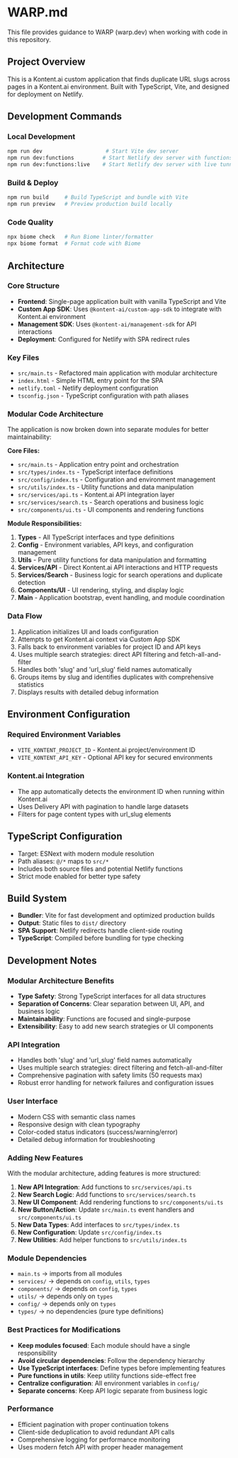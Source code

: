 # WARP.md

This file provides guidance to WARP (warp.dev) when working with code in this repository.

## Project Overview

This is a Kontent.ai custom application that finds duplicate URL slugs across pages in a Kontent.ai environment. Built with TypeScript, Vite, and designed for deployment on Netlify.

## Development Commands

### Local Development
```bash
npm run dev                    # Start Vite dev server
npm run dev:functions         # Start Netlify dev server with functions support
npm run dev:functions:live    # Start Netlify dev server with live tunnel
```

### Build & Deploy
```bash
npm run build     # Build TypeScript and bundle with Vite
npm run preview   # Preview production build locally
```

### Code Quality
```bash
npx biome check   # Run Biome linter/formatter
npx biome format  # Format code with Biome
```

## Architecture

### Core Structure
- **Frontend**: Single-page application built with vanilla TypeScript and Vite
- **Custom App SDK**: Uses `@kontent-ai/custom-app-sdk` to integrate with Kontent.ai environment
- **Management SDK**: Uses `@kontent-ai/management-sdk` for API interactions
- **Deployment**: Configured for Netlify with SPA redirect rules

### Key Files
- `src/main.ts` - Refactored main application with modular architecture
- `index.html` - Simple HTML entry point for the SPA
- `netlify.toml` - Netlify deployment configuration
- `tsconfig.json` - TypeScript configuration with path aliases

### Modular Code Architecture
The application is now broken down into separate modules for better maintainability:

**Core Files:**
- `src/main.ts` - Application entry point and orchestration
- `src/types/index.ts` - TypeScript interface definitions
- `src/config/index.ts` - Configuration and environment management
- `src/utils/index.ts` - Utility functions and data manipulation
- `src/services/api.ts` - Kontent.ai API integration layer
- `src/services/search.ts` - Search operations and business logic
- `src/components/ui.ts` - UI components and rendering functions

**Module Responsibilities:**
1. **Types** - All TypeScript interfaces and type definitions
2. **Config** - Environment variables, API keys, and configuration management
3. **Utils** - Pure utility functions for data manipulation and formatting
4. **Services/API** - Direct Kontent.ai API interactions and HTTP requests
5. **Services/Search** - Business logic for search operations and duplicate detection
6. **Components/UI** - UI rendering, styling, and display logic
7. **Main** - Application bootstrap, event handling, and module coordination

### Data Flow
1. Application initializes UI and loads configuration
2. Attempts to get Kontent.ai context via Custom App SDK
3. Falls back to environment variables for project ID and API keys
4. Uses multiple search strategies: direct API filtering and fetch-all-and-filter
5. Handles both 'slug' and 'url_slug' field names automatically
6. Groups items by slug and identifies duplicates with comprehensive statistics
7. Displays results with detailed debug information

## Environment Configuration

### Required Environment Variables
- `VITE_KONTENT_PROJECT_ID` - Kontent.ai project/environment ID
- `VITE_KONTENT_API_KEY` - Optional API key for secured environments

### Kontent.ai Integration
- The app automatically detects the environment ID when running within Kontent.ai
- Uses Delivery API with pagination to handle large datasets
- Filters for page content types with url_slug elements

## TypeScript Configuration

- Target: ESNext with modern module resolution
- Path aliases: `@/*` maps to `src/*`
- Includes both source files and potential Netlify functions
- Strict mode enabled for better type safety

## Build System

- **Bundler**: Vite for fast development and optimized production builds
- **Output**: Static files to `dist/` directory
- **SPA Support**: Netlify redirects handle client-side routing
- **TypeScript**: Compiled before bundling for type checking

## Development Notes

### Modular Architecture Benefits
- **Type Safety**: Strong TypeScript interfaces for all data structures
- **Separation of Concerns**: Clear separation between UI, API, and business logic
- **Maintainability**: Functions are focused and single-purpose
- **Extensibility**: Easy to add new search strategies or UI components

### API Integration
- Handles both 'slug' and 'url_slug' field names automatically
- Uses multiple search strategies: direct filtering and fetch-all-and-filter
- Comprehensive pagination with safety limits (50 requests max)
- Robust error handling for network failures and configuration issues

### User Interface
- Modern CSS with semantic class names
- Responsive design with clean typography
- Color-coded status indicators (success/warning/error)
- Detailed debug information for troubleshooting

### Adding New Features
With the modular architecture, adding features is more structured:

1. **New API Integration**: Add functions to `src/services/api.ts`
2. **New Search Logic**: Add functions to `src/services/search.ts`
3. **New UI Component**: Add rendering functions to `src/components/ui.ts`
4. **New Button/Action**: Update `src/main.ts` event handlers and `src/components/ui.ts`
5. **New Data Types**: Add interfaces to `src/types/index.ts`
6. **New Configuration**: Update `src/config/index.ts`
7. **New Utilities**: Add helper functions to `src/utils/index.ts`

### Module Dependencies
- `main.ts` → imports from all modules
- `services/` → depends on `config`, `utils`, `types`
- `components/` → depends on `config`, `types`
- `utils/` → depends only on `types`
- `config/` → depends only on `types`
- `types/` → no dependencies (pure type definitions)

### Best Practices for Modifications
- **Keep modules focused**: Each module should have a single responsibility
- **Avoid circular dependencies**: Follow the dependency hierarchy
- **Use TypeScript interfaces**: Define types before implementing features
- **Pure functions in utils**: Keep utility functions side-effect free
- **Centralize configuration**: All environment variables in `config/`
- **Separate concerns**: Keep API logic separate from business logic

### Performance
- Efficient pagination with proper continuation tokens
- Client-side deduplication to avoid redundant API calls
- Comprehensive logging for performance monitoring
- Uses modern fetch API with proper header management
